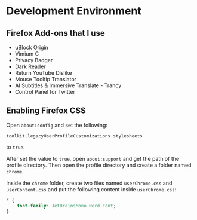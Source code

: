 # Development Environment

## Firefox Add-ons that I use
- uBlock Origin
- Vimium C
- Privacy Badger
- Dark Reader
- Return YouTube Dislike
- Mouse Tooltip Translator
- AI Subtitles & Immersive Translate - Trancy
- Control Panel for Twitter

## Enabling Firefox CSS

Open `about:config` and set the following:

```
toolkit.legacyUserProfileCustomizations.stylesheets
```

to `true`.

After set the value to `true`, open `about:support` and get the path of the profile directory. Then open the profile directory and create a folder named `chrome`.

Inside the `chrome` folder, create two files named `userChrome.css` and `userContent.css` and put the following content inside `userChrome.css`:

```css
* {
    font-family: JetBrainsMono Nerd Font;
}
```
